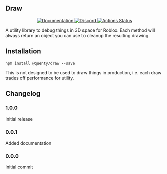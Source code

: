 ## Draw
<div align="center">
  <a href="http://quenty.github.io/api/">
    <img src="https://img.shields.io/badge/docs-website-green.svg" alt="Documentation" />
  </a>
  <a href="https://discord.gg/mhtGUS8">
    <img src="https://img.shields.io/badge/discord-nevermore-blue.svg" alt="Discord" />
  </a>
  <a href="https://github.com/Quenty/NevermoreEngine/actions">
    <img src="https://github.com/Quenty/NevermoreEngine/workflows/luacheck/badge.svg" alt="Actions Status" />
  </a>
</div>

A utility library to debug things in 3D space for Roblox. Each method will always return an object you can use to cleanup the resulting drawing.

## Installation
```
npm install @quenty/draw --save
```

This is not designed to be used to draw things in production, i.e. each draw trades off performance for utility.
## Changelog

### 1.0.0
Initial release

### 0.0.1
Added documentation

### 0.0.0
Initial commit